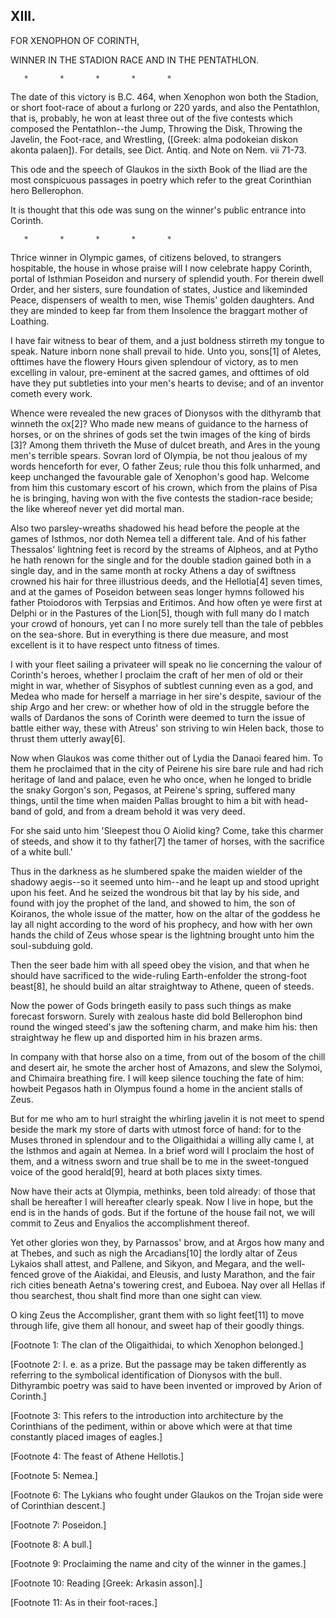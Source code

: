 ## XIII.

FOR XENOPHON OF CORINTH,

WINNER IN THE STADION RACE AND IN THE PENTATHLON.

       *       *       *       *       *

The date of this victory is B.C. 464, when Xenophon won both the
Stadion, or short foot-race of about a furlong or 220 yards, and also
the Pentathlon, that is, probably, he won at least three out of the
five contests which composed the Pentathlon--the Jump, Throwing the
Disk, Throwing the Javelin, the Foot-race, and Wrestling, ([Greek:
alma podokeian diskon akonta palaen]). For details, see Dict. Antiq.
and Note on Nem. vii 71-73.

This ode and the speech of Glaukos in the sixth Book of the Iliad
are the most conspicuous passages in poetry which refer to the great
Corinthian hero Bellerophon.

It is thought that this ode was sung on the winner's public entrance
into Corinth.

       *       *       *       *       *

Thrice winner in Olympic games, of citizens beloved, to strangers
hospitable, the house in whose praise will I now celebrate happy
Corinth, portal of Isthmian Poseidon and nursery of splendid youth.
For therein dwell Order, and her sisters, sure foundation of states,
Justice and likeminded Peace, dispensers of wealth to men, wise
Themis' golden daughters. And they are minded to keep far from them
Insolence the braggart mother of Loathing.

I have fair witness to bear of them, and a just boldness stirreth my
tongue to speak. Nature inborn none shall prevail to hide. Unto you,
sons[1] of Aletes, ofttimes have the flowery Hours given splendour
of victory, as to men excelling in valour, pre-eminent at the sacred
games, and ofttimes of old have they put subtleties into your men's
hearts to devise; and of an inventor cometh every work.

Whence were revealed the new graces of Dionysos with the dithyramb
that winneth the ox[2]? Who made new means of guidance to the harness
of horses, or on the shrines of gods set the twin images of the king
of birds [3]? Among them thriveth the Muse of dulcet breath, and Ares
in the young men's terrible spears. Sovran lord of Olympia, be not
thou jealous of my words henceforth for ever, O father Zeus; rule
thou this folk unharmed, and keep unchanged the favourable gale of
Xenophon's good hap. Welcome from him this customary escort of his
crown, which from the plains of Pisa he is bringing, having won with
the five contests the stadion-race beside; the like whereof never yet
did mortal man.

Also two parsley-wreaths shadowed his head before the people at the
games of Isthmos, nor doth Nemea tell a different tale. And of his
father Thessalos' lightning feet is record by the streams of Alpheos,
and at Pytho he hath renown for the single and for the double stadion
gained both in a single day, and in the same month at rocky Athens a
day of swiftness crowned his hair for three illustrious deeds, and the
Hellotia[4] seven times, and at the games of Poseidon between seas
longer hymns followed his father Ptoiodoros with Terpsias and
Eritimos. And how often ye were first at Delphi or in the Pastures of
the Lion[5], though with full many do I match your crowd of honours,
yet can I no more surely tell than the tale of pebbles on the
sea-shore. But in everything is there due measure, and most excellent
is it to have respect unto fitness of times.

I with your fleet sailing a privateer will speak no lie concerning the
valour of Corinth's heroes, whether I proclaim the craft of her men
of old or their might in war, whether of Sisyphos of subtlest cunning
even as a god, and Medea who made for herself a marriage in her sire's
despite, saviour of the ship Argo and her crew: or whether how of old
in the struggle before the walls of Dardanos the sons of Corinth were
deemed to turn the issue of battle either way, these with Atreus' son
striving to win Helen back, those to thrust them utterly away[6].

Now when Glaukos was come thither out of Lydia the Danaoi feared him.
To them he proclaimed that in the city of Peirene his sire bare rule
and had rich heritage of land and palace, even he who once, when he
longed to bridle the snaky Gorgon's son, Pegasos, at Peirene's spring,
suffered many things, until the time when maiden Pallas brought to
him a bit with head-band of gold, and from a dream behold it was very
deed.

For she said unto him 'Sleepest thou O Aiolid king? Come, take this
charmer of steeds, and show it to thy father[7] the tamer of horses,
with the sacrifice of a white bull.'

Thus in the darkness as he slumbered spake the maiden wielder of
the shadowy aegis--so it seemed unto him--and he leapt up and stood
upright upon his feet. And he seized the wondrous bit that lay by his
side, and found with joy the prophet of the land, and showed to him,
the son of Koiranos, the whole issue of the matter, how on the altar
of the goddess he lay all night according to the word of his prophecy,
and how with her own hands the child of Zeus whose spear is the
lightning brought unto him the soul-subduing gold.

Then the seer bade him with all speed obey the vision, and that when
he should have sacrificed to the wide-ruling Earth-enfolder the
strong-foot beast[8], he should build an altar straightway to Athene,
queen of steeds.

Now the power of Gods bringeth easily to pass such things as make
forecast forsworn. Surely with zealous haste did bold Bellerophon bind
round the winged steed's jaw the softening charm, and make him his:
then straightway he flew up and disported him in his brazen arms.

In company with that horse also on a time, from out of the bosom of
the chill and desert air, he smote the archer host of Amazons, and
slew the Solymoi, and Chimaira breathing fire. I will keep silence
touching the fate of him: howbeit Pegasos hath in Olympus found a home
in the ancient stalls of Zeus.

But for me who am to hurl straight the whirling javelin it is not meet
to spend beside the mark my store of darts with utmost force of hand:
for to the Muses throned in splendour and to the Oligaithidai a
willing ally came I, at the Isthmos and again at Nemea. In a brief
word will I proclaim the host of them, and a witness sworn and true
shall be to me in the sweet-tongued voice of the good herald[9], heard
at both places sixty times.

Now have their acts at Olympia, methinks, been told already: of those
that shall be hereafter I will hereafter clearly speak. Now I live in
hope, but the end is in the hands of gods. But if the fortune of the
house fail not, we will commit to Zeus and Enyalios the accomplishment
thereof.

Yet other glories won they, by Parnassos' brow, and at Argos how many
and at Thebes, and such as nigh the Arcadians[10] the lordly altar of
Zeus Lykaios shall attest, and Pallene, and Sikyon, and Megara,
and the well-fenced grove of the Aiakidai, and Eleusis, and lusty
Marathon, and the fair rich cities beneath Aetna's towering crest, and
Euboea. Nay over all Hellas if thou searchest, thou shalt find more
than one sight can view.

O king Zeus the Accomplisher, grant them with so light feet[11] to
move through life, give them all honour, and sweet hap of their goodly
things.


[Footnote 1: The clan of the Oligaithidai, to which Xenophon
belonged.]

[Footnote 2: I. e. as a prize. But the passage may be taken
differently as referring to the symbolical identification of Dionysos
with the bull. Dithyrambic poetry was said to have been invented or
improved by Arion of Corinth.]

[Footnote 3: This refers to the introduction into architecture by the
Corinthians of the pediment, within or above which were at that time
constantly placed images of eagles.]

[Footnote 4: The feast of Athene Hellotis.]

[Footnote 5: Nemea.]

[Footnote 6: The Lykians who fought under Glaukos on the Trojan side
were of Corinthian descent.]

[Footnote 7: Poseidon.]

[Footnote 8: A bull.]

[Footnote 9: Proclaiming the name and city of the winner in the
games.]

[Footnote 10: Reading [Greek: Arkasin asson].]

[Footnote 11: As in their foot-races.]



